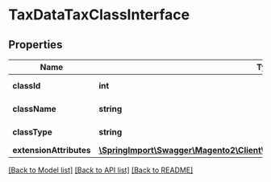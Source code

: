 # TaxDataTaxClassInterface

## Properties
Name | Type | Description | Notes
------------ | ------------- | ------------- | -------------
**classId** | **int** | Tax class ID. | [optional] 
**className** | **string** | Tax class name. | 
**classType** | **string** | Tax class type. | 
**extensionAttributes** | [**\SpringImport\Swagger\Magento2\Client\Model\TaxDataTaxClassExtensionInterface**](TaxDataTaxClassExtensionInterface.md) |  | [optional] 

[[Back to Model list]](../README.md#documentation-for-models) [[Back to API list]](../README.md#documentation-for-api-endpoints) [[Back to README]](../README.md)


